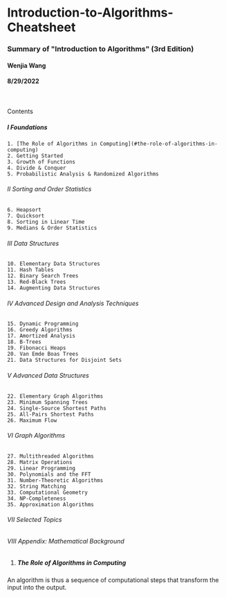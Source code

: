 # Introduction-to-Algorithms-Cheatsheet
### Summary of "Introduction to Algorithms" (3rd Edition)
#### Wenjia Wang
#### 8/29/2022
<br/>
<br/>
Contents<br/>

##### I Foundations
    1. [The Role of Algorithms in Computing](#the-role-of-algorithms-in-computing)
    2. Getting Started
    3. Growth of Functions
    4. Divide & Conquer
    5. Probabilistic Analysis & Randomized Algorithms
###### II Sorting and Order Statistics<br/>
    6. Heapsort
    7. Quicksort
    8. Sorting in Linear Time
    9. Medians & Order Statistics
###### III Data Structures
    10. Elementary Data Structures
    11. Hash Tables
    12. Binary Search Trees
    13. Red-Black Trees
    14. Augmenting Data Structures
###### IV Advanced Design and Analysis Techniques
    15. Dynamic Programming
    16. Greedy Algorithms
    17. Amortized Analysis
    18. B-Trees
    19. Fibonacci Heaps
    20. Van Emde Boas Trees
    21. Data Structures for Disjoint Sets
###### V Advanced Data Structures
    22. Elementary Graph Algorithms
    23. Minimum Spanning Trees
    24. Single-Source Shortest Paths
    25. All-Pairs Shortest Paths
    26. Maximum Flow
###### VI Graph Algorithms
    27. Multithreaded Algorithms
    28. Matrix Operations
    29. Linear Programming
    30. Polynomials and the FFT
    31. Number-Theoretic Algorithms
    32. String Matching
    33. Computational Geometry
    34. NP-Completeness
    35. Approximation Algorithms
###### VII Selected Topics
###### VIII Appendix: Mathematical Background


1. ##### The Role of Algorithms in Computing
An algorithm is thus a sequence of computational steps that transform the
input into the output.
